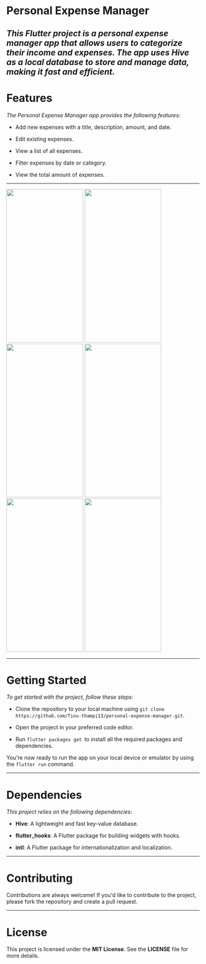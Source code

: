 # Personal Expense Manager
_This Flutter project is a personal expense manager app that allows users to categorize their income and expenses. The app uses Hive as a local database to store and manage data, making it fast and efficient._
--- 
 # Features
_The Personal Expense Manager app provides the following features:_

* Add new expenses with a title, description, amount, and date.

* Edit existing expenses.

* View a list of all expenses.

* Filter expenses by date or category.

* View the total amount of expenses.

 ---

 <img src="https://user-images.githubusercontent.com/79778565/226949632-04961a58-7568-4d24-8c65-ac99d02847ee.jpeg" width="200" height="400" />

<img src="https://user-images.githubusercontent.com/79778565/226945667-291db889-ed2f-4748-909f-bd5fb54f24b6.jpeg" width="200" height="400" />

<img src="https://user-images.githubusercontent.com/79778565/226943759-5af93c20-27ed-4423-936a-cf3f7cfb5ffe.jpeg" width="200" height="400" />

<img src="https://user-images.githubusercontent.com/79778565/226943853-affd94ff-98ce-4948-af13-0ba254681255.jpeg" width="200" height="400" />

<img src="https://user-images.githubusercontent.com/79778565/226943931-f8084d30-f109-4976-9020-68f5353391f6.jpeg" width="200" height="400" />

<img src="https://user-images.githubusercontent.com/79778565/226944216-9e58ce6b-940f-4a38-a085-40f750b83157.jpeg" width="200" height="400" />

 ---
 # Getting Started
_To get started with the project, follow these steps:_

* Clone the repository to your local machine using `git clone https://github.com/Tinu-thampi13/personal-expense-manager.git`.

* Open the project in your preferred code editor.

* Run `flutter packages get `to install all the required packages and dependencies.

You're now ready to run the app on your local device or emulator by using the `flutter run` command.

---
# Dependencies
_This project relies on the following dependencies:_

* **Hive**: A lightweight and fast key-value database.

* **flutter_hooks**: A Flutter package for building widgets with hooks.

* **intl**: A Flutter package for internationalization and localization.
---
# Contributing
Contributions are always welcome! If you'd like to contribute to the project, please fork the repository and create a pull request.

---
# License
This project is licensed under the **MIT License**. See the **LICENSE** file for more details.
